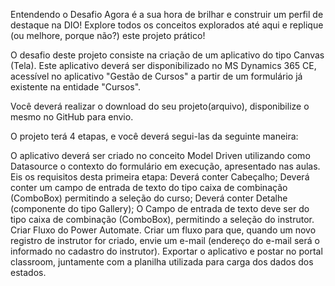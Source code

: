Entendendo o Desafio
Agora é a sua hora de brilhar e construir um perfil de destaque na DIO! Explore todos os conceitos explorados até aqui e replique (ou melhore, porque não?) este projeto prático!
 
O desafio deste projeto consiste na criação de um aplicativo do tipo Canvas (Tela).
Este aplicativo deverá ser disponibilizado no MS Dynamics 365 CE, acessível no aplicativo "Gestão de Cursos"  a partir de um formulário já existente na entidade "Cursos". 
 
Você deverá realizar o download do seu projeto(arquivo), disponibilize o mesmo no GitHub para envio.
 
 
O projeto terá 4 etapas, e você deverá segui-las da seguinte maneira:
 
O aplicativo deverá ser criado no conceito Model Driven utilizando como Datasource o contexto do formulário em execução, apresentado nas aulas. Eis os requisitos desta primeira etapa:
Deverá conter Cabeçalho;
Deverá conter um campo de entrada de texto do tipo caixa de combinação (ComboBox) permitindo a seleção do curso;
Deverá conter Detalhe (componente do tipo Gallery);
O Campo de entrada de texto deve ser do tipo caixa de combinação (ComboBox), permitindo a seleção do instrutor.
Criar Fluxo do Power Automate.
Criar um fluxo para que, quando um novo registro de instrutor for criado, envie um e-mail (endereço do e-mail será o informado no cadastro do instrutor). 
Exportar o aplicativo e postar no portal classroom, juntamente com a planilha utilizada para carga dos dados dos estados.